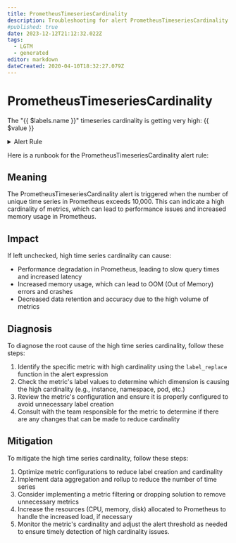```yaml
---
title: PrometheusTimeseriesCardinality
description: Troubleshooting for alert PrometheusTimeseriesCardinality
#published: true
date: 2023-12-12T21:12:32.022Z
tags: 
  - LGTM
  - generated
editor: markdown
dateCreated: 2020-04-10T18:32:27.079Z
---
```


# PrometheusTimeseriesCardinality

The "{{ $labels.name }}" timeseries cardinality is getting very high: {{ $value }}

<details>
  <summary>Alert Rule</summary>

{{% rule "prometheus-self-monitoring/prometheus-self-monitoring-internal.yml" "PrometheusTimeseriesCardinality" %}}

{{% comment %}}

```yaml
alert: PrometheusTimeseriesCardinality
expr: label_replace(count by(__name__) ({__name__=~".+"}), "name", "$1", "__name__", "(.+)") > 10000
for: 0m
labels:
    severity: warning
annotations:
    summary: Prometheus timeseries cardinality (instance {{ $labels.instance }})
    description: |-
        The "{{ $labels.name }}" timeseries cardinality is getting very high: {{ $value }}
          VALUE = {{ $value }}
          LABELS = {{ $labels }}
    runbook: https://github.com/srerun/prometheus-alerts/blob/main/content/runbooks/prometheus-self-monitoring-internal/PrometheusTimeseriesCardinality.md

```

{{% /comment %}}

</details>


Here is a runbook for the PrometheusTimeseriesCardinality alert rule:

## Meaning

The PrometheusTimeseriesCardinality alert is triggered when the number of unique time series in Prometheus exceeds 10,000. This can indicate a high cardinality of metrics, which can lead to performance issues and increased memory usage in Prometheus.

## Impact

If left unchecked, high time series cardinality can cause:

* Performance degradation in Prometheus, leading to slow query times and increased latency
* Increased memory usage, which can lead to OOM (Out of Memory) errors and crashes
* Decreased data retention and accuracy due to the high volume of metrics

## Diagnosis

To diagnose the root cause of the high time series cardinality, follow these steps:

1. Identify the specific metric with high cardinality using the `label_replace` function in the alert expression
2. Check the metric's label values to determine which dimension is causing the high cardinality (e.g., instance, namespace, pod, etc.)
3. Review the metric's configuration and ensure it is properly configured to avoid unnecessary label creation
4. Consult with the team responsible for the metric to determine if there are any changes that can be made to reduce cardinality

## Mitigation

To mitigate the high time series cardinality, follow these steps:

1. Optimize metric configurations to reduce label creation and cardinality
2. Implement data aggregation and rollup to reduce the number of time series
3. Consider implementing a metric filtering or dropping solution to remove unnecessary metrics
4. Increase the resources (CPU, memory, disk) allocated to Prometheus to handle the increased load, if necessary
5. Monitor the metric's cardinality and adjust the alert threshold as needed to ensure timely detection of high cardinality issues.